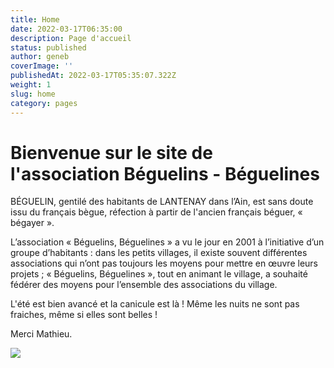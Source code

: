 ```yaml
---
title: Home
date: 2022-03-17T06:35:00
description: Page d'accueil
status: published
author: geneb
coverImage: ''
publishedAt: 2022-03-17T05:35:07.322Z
weight: 1
slug: home
category: pages
---
```

# Bienvenue sur le site de l'association Béguelins - Béguelines

BÉGUELIN, gentilé des habitants de LANTENAY dans l’Ain, est sans doute issu du français bègue,
réfection à partir de l'ancien français béguer, « bégayer ».

L’association « Béguelins, Béguelines » a vu le jour en 2001 à l’initiative d’un groupe
d’habitants : dans les petits villages, il existe souvent différentes associations qui n’ont
pas toujours les moyens pour mettre en œuvre leurs projets ; « Béguelins, Béguelines »,
tout en animant le village, a souhaité fédérer des moyens pour l’ensemble des associations du village.

L'été est bien avancé et la canicule est là ! Même les nuits ne sont pas fraiches, même si elles sont belles !

Merci Mathieu.

![](/img/Aout_2025.jpg)
